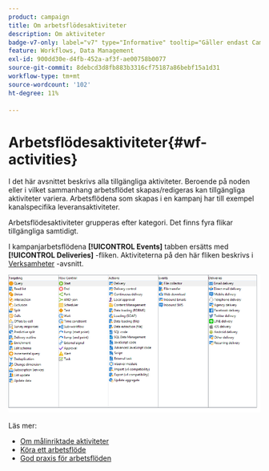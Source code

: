 ```yaml
---
product: campaign
title: Om arbetsflödesaktiviteter
description: Om aktiviteter
badge-v7-only: label="v7" type="Informative" tooltip="Gäller endast Campaign Classic v7"
feature: Workflows, Data Management
exl-id: 900dd30e-d4fb-452a-af3f-ae00758b0077
source-git-commit: 8debcd3d8fb883b3316cf75187a86bebf15a1d31
workflow-type: tm+mt
source-wordcount: '102'
ht-degree: 11%

---
```


# Arbetsflödesaktiviteter{#wf-activities}



I det här avsnittet beskrivs alla tillgängliga aktiviteter. Beroende på noden eller i vilket sammanhang arbetsflödet skapas/redigeras kan tillgängliga aktiviteter variera. Arbetsflödena som skapas i en kampanj har till exempel kanalspecifika leveransaktiviteter.

Arbetsflödesaktiviteter grupperas efter kategori. Det finns fyra flikar tillgängliga samtidigt.

I kampanjarbetsflödena **[!UICONTROL Events]** tabben ersätts med **[!UICONTROL Deliveries]** -fliken. Aktiviteterna på den här fliken beskrivs i [Verksamheter](about-action-activities.md) -avsnitt.

![](assets/wf-activity-tabs.png)

Läs mer:

* [Om målinriktade aktiviteter](about-targeting-activities.md)
* [Köra ett arbetsflöde](starting-a-workflow.md)
* [God praxis för arbetsflöden](workflow-best-practices.md)
